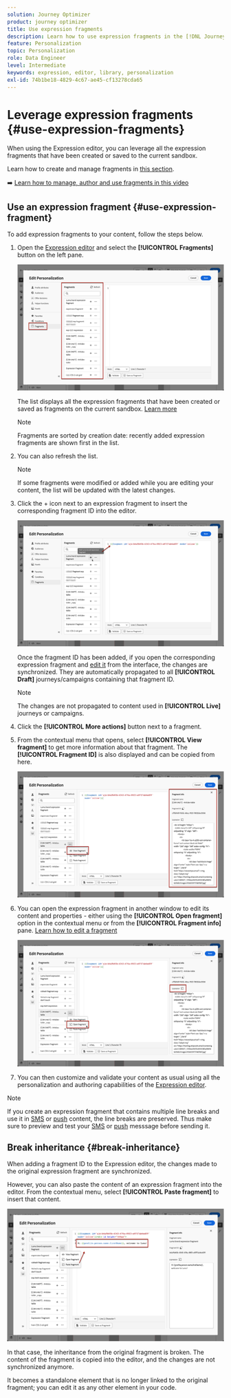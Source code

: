 ```yaml
---
solution: Journey Optimizer
product: journey optimizer
title: Use expression fragments
description: Learn how to use expression fragments in the [!DNL Journey Optimizer] Expression editor.
feature: Personalization
topic: Personalization
role: Data Engineer
level: Intermediate
keywords: expression, editor, library, personalization
exl-id: 74b1be18-4829-4c67-ae45-cf13278cda65
---
```

# Leverage expression fragments {#use-expression-fragments}

When using the Expression editor, you can leverage all the expression fragments that have been created or saved to the current sandbox.

Learn how to create and manage fragments in [this section](../content-management/fragments.md).

➡️ [Learn how to manage, author and use fragments in this video](../content-management/fragments.md#video-fragments)

## Use an expression fragment {#use-expression-fragment}

To add expression fragments to your content, follow the steps below.

1. Open the [Expression editor](personalization-build-expressions.md) and select the **[!UICONTROL Fragments]** button on the left pane.

    ![](assets/expression-fragments-pane.png)

    The list displays all the expression fragments that have been created or saved as fragments on the current sandbox. [Learn more](../content-management/fragments.md#create-expression-fragment)

    >[!NOTE]
    >
    >Fragments are sorted by creation date: recently added expression fragments are shown first in the list.

1. You can also refresh the list. 
    
    >[!NOTE]
    >
    >If some fragments were modified or added while you are editing your content, the list will be updated with the latest changes.

1. Click the + icon next to an expression fragment to insert the corresponding fragment ID into the editor.

    ![](assets/expression-fragment-add.png)

    Once the fragment ID has been added, if you open the corresponding expression fragment and [edit it](../content-management/fragments.md#edit-fragments) from the interface, the changes are synchronized. They are automatically propagated to all **[!UICONTROL Draft]** journeys/campaigns containing that fragment ID.

    >[!NOTE]
    >
    >The changes are not propagated to content used in **[!UICONTROL Live]** journeys or campaigns.

1. Click the **[!UICONTROL More actions]** button next to a fragment.

1. From the contextual menu that opens, select **[!UICONTROL View fragment]** to get more information about that fragment. The **[!UICONTROL Fragment ID]** is also displayed and can be copied from here.

    ![](assets/expression-fragment-view.png)

1. You can open the expression fragment in another window to edit its content and properties - either using the **[!UICONTROL Open fragment]** option in the contextual menu or from the **[!UICONTROL Fragment info]** pane. [Learn how to edit a fragment](../content-management/fragments.md#edit-fragments)

    ![](assets/expression-fragment-open.png)

1. You can then customize and validate your content as usual using all the personalization and authoring capabilities of the [Expression editor](personalization-build-expressions.md).

>[!NOTE]
>
>If you create an expression fragment that contains multiple line breaks and use it in [SMS](usi..ng/sms/create-sms.md#sms-content) or [push](../push/design-push.md) content, the line breaks are preserved. Thus make sure to preview and test your [SMS](../sms/send-sms.md) or [push](../push/send-push.md) messsage before sending it.

## Break inheritance {#break-inheritance}

When adding a fragment ID to the Expression editor, the changes made to the original expression fragment are synchronized.

However, you can also paste the content of an expression fragment into the editor. From the contextual menu, select **[!UICONTROL Paste fragment]** to insert that content.

![](assets/expression-fragment-paste.png)

In that case, the inheritance from the original fragment is broken. The content of the fragment is copied into the editor, and the changes are not synchronized anymore.

It becomes a standalone element that is no longer linked to the original fragment; you can edit it as any other element in your code.

